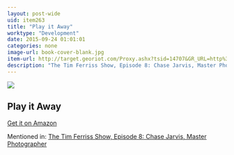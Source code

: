 ```yaml
---
layout: post-wide
uid: item263
title: "Play it Away"
worktype: "Development"
date: 2015-09-24 01:01:01
categories: none
image-url: book-cover-blank.jpg
item-url: http://target.georiot.com/Proxy.ashx?tsid=14707&GR_URL=http%3A%2F%2Fwww.amazon.com%2FPlay-It-Away-Workaholics-Anxiety%2Fdp%2F0615918174%2F
description: "The Tim Ferriss Show, Episode 8: Chase Jarvis, Master Photographer"
---
```

<a href="http://target.georiot.com/Proxy.ashx?tsid=14707&GR_URL=http%3A%2F%2Fwww.amazon.com%2FPlay-It-Away-Workaholics-Anxiety%2Fdp%2F0615918174%2F" target="blank"><img src="../../../../img/thumbs/book-cover-blank.jpg" class="prod-img"></a>
<h2>Play it Away</h2>
<p><a href="http://target.georiot.com/Proxy.ashx?tsid=14707&GR_URL=http%3A%2F%2Fwww.amazon.com%2FPlay-It-Away-Workaholics-Anxiety%2Fdp%2F0615918174%2F" target="blank">Get it on Amazon</a><p>
<p>Mentioned in: <a href="http://fourhourworkweek.com/2014/05/26/the-tim-ferriss-show-episode-8-chase-jarvis-master-photographer/" target="blank">The Tim Ferriss Show, Episode 8: Chase Jarvis, Master Photographer</a></p>
